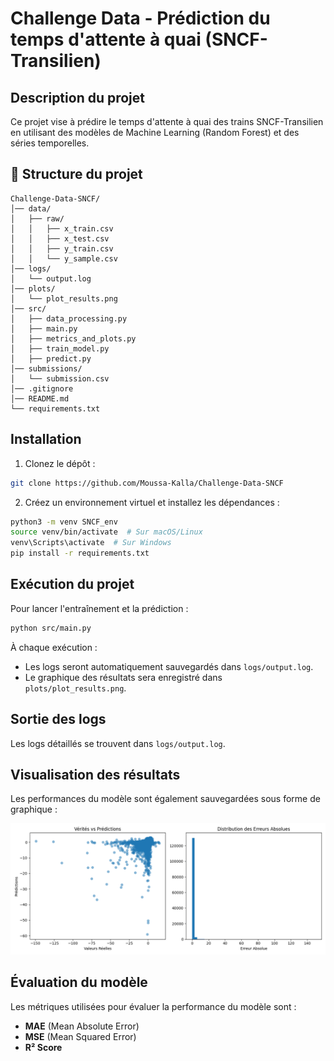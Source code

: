 # Challenge Data - Prédiction du temps d'attente à quai (SNCF-Transilien)

## Description du projet
Ce projet vise à prédire le temps d'attente à quai des trains SNCF-Transilien en utilisant des modèles de Machine Learning (Random Forest) et des séries temporelles.

## 📂 Structure du projet
```
Challenge-Data-SNCF/
│── data/
│   ├── raw/
│   │   ├── x_train.csv
│   │   ├── x_test.csv
│   │   ├── y_train.csv
│   │   └── y_sample.csv
│── logs/
│   └── output.log
│── plots/
│   └── plot_results.png
│── src/
│   ├── data_processing.py
│   ├── main.py
│   ├── metrics_and_plots.py
│   ├── train_model.py
│   ├── predict.py
│── submissions/
│   └── submission.csv
│── .gitignore
│── README.md
└── requirements.txt
```

## Installation
1. Clonez le dépôt :
```bash
git clone https://github.com/Moussa-Kalla/Challenge-Data-SNCF
```

2. Créez un environnement virtuel et installez les dépendances :
```bash
python3 -m venv SNCF_env
source venv/bin/activate  # Sur macOS/Linux
venv\Scripts\activate  # Sur Windows
pip install -r requirements.txt
```

## Exécution du projet
Pour lancer l'entraînement et la prédiction :
```bash
python src/main.py
```

À chaque exécution :
- Les logs seront automatiquement sauvegardés dans `logs/output.log`.
- Le graphique des résultats sera enregistré dans `plots/plot_results.png`.

## Sortie des logs
Les logs détaillés se trouvent dans `logs/output.log`.

## Visualisation des résultats
Les performances du modèle sont également sauvegardées sous forme de graphique :

![Résultats des prédictions](plots/plot_results.png)

## Évaluation du modèle
Les métriques utilisées pour évaluer la performance du modèle sont :
- **MAE** (Mean Absolute Error)
- **MSE** (Mean Squared Error)
- **R² Score**



